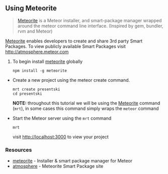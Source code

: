 ## Using Meteorite

> [Meteorite][] is a Meteor installer, and smart-package manager wrapped around the meteor command line interface. (Inspired by gem, bundler, rvm and Meteor)

[Meteorite][meteorite] enables developers to create and share 3rd party Smart Packages. To view publicly available Smart Packages visit <http://atmosphere.meteor.com>


1. To begin install [meteorite][] globally

    ```
    npm install -g meteorite
    ```

* Create a new project using the meteor create command.

    ```
    mrt create presentski
    cd presentski
    ```
    **NOTE:** throughout this tutorial we will be using the [Meteorite][] command (`mrt`), in some cases this command simply wraps the `meteor` command


* Start the Meteor server using the `mrt` command

    ```
    mrt
    ```
    visit <http://localhost:3000> to view your project

### Resources

- [meteorite][] - Installer & smart package manager for Meteor
- [atmosphere][] - Meteorite Smart Package site

[atmosphere]: http://atmosphere.meteor.com
[meteor]: http://meteor.com
[meteorite]: http://oortcloud.github.com/meteorite/
